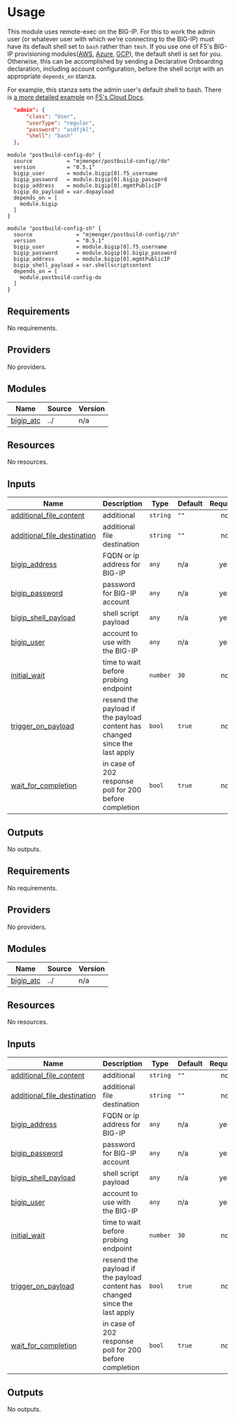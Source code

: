 # Usage
This module uses remote-exec on the BIG-IP. For this to work the admin user (or whatever user with which we're connecting to the BIG-IP) must have its default shell set to ```bash``` rather than ```tmsh```. If you use one of F5's BIG-IP provisioning modules([AWS](https://github.com/F5Networks/terraform-aws-bigip-module), [Azure](https://github.com/F5Networks/terraform-azure-bigip-module), [GCP](https://github.com/F5Networks/terraform-gcp-bigip-module)), the default shell is set for you. Otherwise, this can be accomplished by sending a Declarative Onboarding declaration, including account configuration, before the shell script with an appropriate ```depends_on``` stanza.

For example, this stanza sets the admin user's default shell to bash. There is [a more detailed example](https://clouddocs.f5.com/products/extensions/f5-declarative-onboarding/latest/declarations/basic.html#user-class) on [F5's Cloud Docs](clouddocs.f5.com).
```json
  "admin": {
      "class": "User",
      "userType": "regular",
      "password": "asdfjkl",
      "shell": "bash"
  },

```

```hcl
module "postbuild-config-do" {
  source           = "mjmenger/postbuild-config//do"
  version          = "0.5.1"
  bigip_user       = module.bigip[0].f5_username
  bigip_password   = module.bigip[0].bigip_password
  bigip_address    = module.bigip[0].mgmtPublicIP
  bigip_do_payload = var.dopayload
  depends_on = [
    module.bigip
  ]
}

module "postbuild-config-sh" {
  source              = "mjmenger/postbuild-config//sh"
  version             = "0.5.1"
  bigip_user          = module.bigip[0].f5_username
  bigip_password      = module.bigip[0].bigip_password
  bigip_address       = module.bigip[0].mgmtPublicIP
  bigip_shell_payload = var.shellscriptcontent
  depends_on = [
    module.postbuild-config-do
  ]
}

```


<!--- BEGIN_TF_DOCS --->
## Requirements

No requirements.

## Providers

No providers.

## Modules

| Name | Source | Version |
|------|--------|---------|
| <a name="module_bigip_atc"></a> [bigip\_atc](#module\_bigip\_atc) | ../ | n/a |

## Resources

No resources.

## Inputs

| Name | Description | Type | Default | Required |
|------|-------------|------|---------|:--------:|
| <a name="input_additional_file_content"></a> [additional\_file\_content](#input\_additional\_file\_content) | additional | `string` | `""` | no |
| <a name="input_additional_file_destination"></a> [additional\_file\_destination](#input\_additional\_file\_destination) | additional file destination | `string` | `""` | no |
| <a name="input_bigip_address"></a> [bigip\_address](#input\_bigip\_address) | FQDN or ip address for BIG-IP | `any` | n/a | yes |
| <a name="input_bigip_password"></a> [bigip\_password](#input\_bigip\_password) | password for BIG-IP account | `any` | n/a | yes |
| <a name="input_bigip_shell_payload"></a> [bigip\_shell\_payload](#input\_bigip\_shell\_payload) | shell script payload | `any` | n/a | yes |
| <a name="input_bigip_user"></a> [bigip\_user](#input\_bigip\_user) | account to use with the BIG-IP | `any` | n/a | yes |
| <a name="input_initial_wait"></a> [initial\_wait](#input\_initial\_wait) | time to wait before probing endpoint | `number` | `30` | no |
| <a name="input_trigger_on_payload"></a> [trigger\_on\_payload](#input\_trigger\_on\_payload) | resend the payload if the payload content has changed since the last apply | `bool` | `true` | no |
| <a name="input_wait_for_completion"></a> [wait\_for\_completion](#input\_wait\_for\_completion) | in case of 202 response poll for 200 before completion | `bool` | `true` | no |

## Outputs

No outputs.

<!--- END_TF_DOCS --->


<!-- BEGIN_TF_DOCS -->
## Requirements

No requirements.

## Providers

No providers.

## Modules

| Name | Source | Version |
|------|--------|---------|
| <a name="module_bigip_atc"></a> [bigip\_atc](#module\_bigip\_atc) | ../ | n/a |

## Resources

No resources.

## Inputs

| Name | Description | Type | Default | Required |
|------|-------------|------|---------|:--------:|
| <a name="input_additional_file_content"></a> [additional\_file\_content](#input\_additional\_file\_content) | additional | `string` | `""` | no |
| <a name="input_additional_file_destination"></a> [additional\_file\_destination](#input\_additional\_file\_destination) | additional file destination | `string` | `""` | no |
| <a name="input_bigip_address"></a> [bigip\_address](#input\_bigip\_address) | FQDN or ip address for BIG-IP | `any` | n/a | yes |
| <a name="input_bigip_password"></a> [bigip\_password](#input\_bigip\_password) | password for BIG-IP account | `any` | n/a | yes |
| <a name="input_bigip_shell_payload"></a> [bigip\_shell\_payload](#input\_bigip\_shell\_payload) | shell script payload | `any` | n/a | yes |
| <a name="input_bigip_user"></a> [bigip\_user](#input\_bigip\_user) | account to use with the BIG-IP | `any` | n/a | yes |
| <a name="input_initial_wait"></a> [initial\_wait](#input\_initial\_wait) | time to wait before probing endpoint | `number` | `30` | no |
| <a name="input_trigger_on_payload"></a> [trigger\_on\_payload](#input\_trigger\_on\_payload) | resend the payload if the payload content has changed since the last apply | `bool` | `true` | no |
| <a name="input_wait_for_completion"></a> [wait\_for\_completion](#input\_wait\_for\_completion) | in case of 202 response poll for 200 before completion | `bool` | `true` | no |

## Outputs

No outputs.
<!-- END_TF_DOCS -->